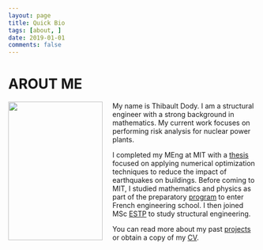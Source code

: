 ```yaml
---
layout: page
title: Quick Bio
tags: [about, ]
date: 2019-01-01
comments: false
---
```

    
# AROUT ME

<div class="article_content">
            <p><img src="https://tdody.github.io/assets/img/Personal.png" style="float:left;width:191px;height:280px;padding-right:20px;">
My name is Thibault Dody. I am a structural engineer with a strong background in mathematics. My current work focuses on performing risk analysis for nuclear power plants.   
  
I completed my MEng at MIT with a <a href="https://dspace.mit.edu/handle/1721.1/82709">thesis</a> focused on applying numerical optimization techniques to reduce the impact of earthquakes on buildings. Before coming to MIT, I studied mathematics and physics as part of the preparatory <a href="https://en.wikipedia.org/wiki/Classe_pr%C3%A9paratoire_aux_grandes_%C3%A9coles">program</a> to enter French engineering school. I then joined MSc <a href="https://www.estp.fr/en">ESTP</a> to study structural engineering.  
  
You can read more about my past <a href="https://tdody.github.io/projects/">projects</a> or obtain a copy of my <a href="http://tdody.github.io/docs/DodyResume.pdf">CV</a>.
<br clear="left"></p>
 </div>